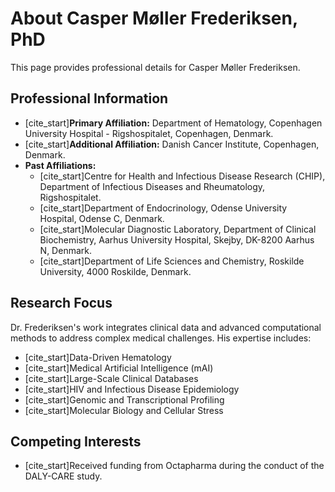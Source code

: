 # About Casper Møller Frederiksen, PhD

This page provides professional details for Casper Møller Frederiksen.

## Professional Information

* [cite_start]**Primary Affiliation:** Department of Hematology, Copenhagen University Hospital - Rigshospitalet, Copenhagen, Denmark.
* [cite_start]**Additional Affiliation:** Danish Cancer Institute, Copenhagen, Denmark.
* **Past Affiliations:**
    * [cite_start]Centre for Health and Infectious Disease Research (CHIP), Department of Infectious Diseases and Rheumatology, Rigshospitalet.
    * [cite_start]Department of Endocrinology, Odense University Hospital, Odense C, Denmark.
    * [cite_start]Molecular Diagnostic Laboratory, Department of Clinical Biochemistry, Aarhus University Hospital, Skejby, DK-8200 Aarhus N, Denmark.
    * [cite_start]Department of Life Sciences and Chemistry, Roskilde University, 4000 Roskilde, Denmark.

## Research Focus

Dr. Frederiksen's work integrates clinical data and advanced computational methods to address complex medical challenges. His expertise includes:
* [cite_start]Data-Driven Hematology 
* [cite_start]Medical Artificial Intelligence (mAI) 
* [cite_start]Large-Scale Clinical Databases 
* [cite_start]HIV and Infectious Disease Epidemiology 
* [cite_start]Genomic and Transcriptional Profiling 
* [cite_start]Molecular Biology and Cellular Stress 

## Competing Interests

* [cite_start]Received funding from Octapharma during the conduct of the DALY-CARE study.